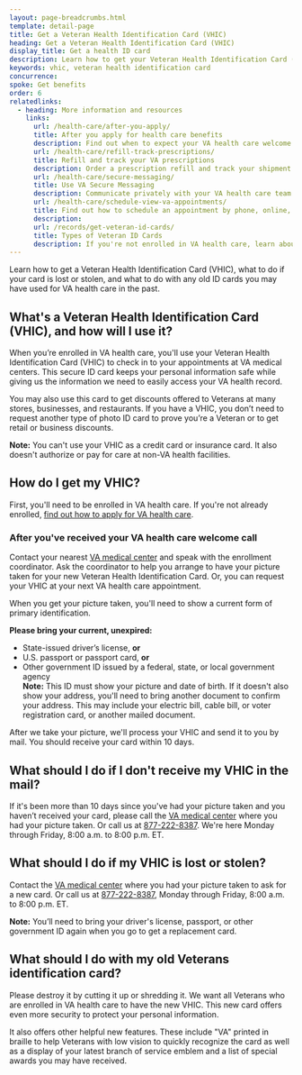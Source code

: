 ```yaml
---
layout: page-breadcrumbs.html
template: detail-page
title: Get a Veteran Health Identification Card (VHIC)
heading: Get a Veteran Health Identification Card (VHIC)
display_title: Get a health ID card
description: Learn how to get your Veteran Health Identification Card (VHIC), what to do if your card is lost or stolen, and what to do with any old ID cards you may have used for VA health care in the past. 
keywords: vhic, veteran health identification card
concurrence: 
spoke: Get benefits
order: 6 
relatedlinks:
  - heading: More information and resources
    links:      
      url: /health-care/after-you-apply/
      title: After you apply for health care benefits
      description: Find out when to expect your VA health care welcome letter—and what to do next.
      url: /health-care/refill-track-prescriptions/
      title: Refill and track your VA prescriptions
      description: Order a prescription refill and track your shipment online.
      url: /health-care/secure-messaging/
      title: Use VA Secure Messaging
      description: Communicate privately with your VA health care team through Secure Messaging.
      url: /health-care/schedule-view-va-appointments/
      title: Find out how to schedule an appointment by phone, online, or through Secure Messaging.
      description: 
      url: /records/get-veteran-id-cards/
      title: Types of Veteran ID Cards
      description: If you're not enrolled in VA health care, learn about other types of ID cards you can get to show you're a Veteran.
---
```


<div class="va-introtext">
  
Learn how to get a Veteran Health Identification Card (VHIC), what to do if your card is lost or stolen, and what to do with any old ID cards you may have used for VA health care in the past.

</div>

## What's a Veteran Health Identification Card (VHIC), and how will I use it?

When you’re enrolled in VA health care, you'll use your Veteran Health Identification Card (VHIC) to check in to your appointments at VA medical centers. This secure ID card keeps your personal information safe while giving us the information we need to easily access your VA health record.

You may also use this card to get discounts offered to Veterans at many stores, businesses, and restaurants. If you have a VHIC, you don’t need to request another type of photo ID card to prove you’re a Veteran or to get retail or business discounts.

**Note:** You can't use your VHIC as a credit card or insurance card. It also doesn't authorize or pay for care at non-VA health facilities.

## How do I get my VHIC?

First, you'll need to be enrolled in VA health care. 
If you're not already enrolled, [find out how to apply for VA health care](/health-care/how-to-apply/).

### After you've received your VA health care welcome call

Contact your nearest [VA medical center](https://www.va.gov/find-locations/?zoomLevel=4&page=1&address=&facilityType=health&serviceType) and speak with the enrollment coordinator. Ask the coordinator to help you arrange to have your picture taken for your new Veteran Health Identification Card. Or, you can request your VHIC at your next VA health care appointment.

When you get your picture taken, you'll need to show a current form of primary identification.

**Please bring your current, unexpired:**

- State-issued driver’s license, **or**
- U.S. passport or passport card, **or**
- Other government ID issued by a federal, state, or local government agency <br> **Note:** This ID must show your picture and date of birth. If it doesn't also show your address, you'll need to bring another document to confirm your address. This may include your electric bill, cable bill, 
or voter registration card, or another mailed document.

After we take your picture, we'll process your VHIC and send it to you by mail. You should receive your card within  10 days.

## What should I do if I don't receive my VHIC in the mail? 

If it's been more than 10 days since you've had your picture taken and you haven’t received your card, please call the [VA medical center](https://www.va.gov/find-locations/?zoomLevel=4&page=1&address=&facilityType=health&serviceType) where you had your picture taken. Or call us at <a href="tel:+18772228387">877-222-8387</a>. We're here Monday through Friday, 8:00 a.m. to 8:00 p.m. ET. 

## What should I do if my VHIC is lost or stolen?

Contact the [VA medical center](https://www.va.gov/find-locations/?zoomLevel=4&page=1&address=&facilityType=health&serviceType) where you had your picture taken to ask for a new card. Or call us at <a href="tel:+18772228387">877-222-8387</a>, Monday through Friday, 8:00 a.m. to 8:00 p.m. ET. 

**Note:** You’ll need to bring your driver's license, passport, or other government ID again when you go to get a replacement card.

## What should I do with my old Veterans identification card?

Please destroy it by cutting it up or shredding it. We want all Veterans who are enrolled in VA health care to have the new VHIC. This new card offers even more security to protect your personal information.

It also offers other helpful new features. These include "VA" printed in braille to help Veterans with low vision to quickly recognize the card as well as a display of your latest branch of service emblem and a list of special awards you may have received.
